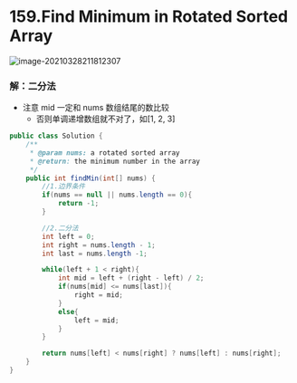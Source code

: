 # 159.Find Minimum in Rotated Sorted Array

![image-20210328211812307](https://raw.githubusercontent.com/TWDH/Leetcode-From-Zero/pictures/img/image-20210328211812307.png)

### 解：二分法

* 注意 mid 一定和 nums 数组结尾的数比较
  * 否则单调递增数组就不对了，如[1, 2, 3]

```java
public class Solution {
    /**
     * @param nums: a rotated sorted array
     * @return: the minimum number in the array
     */
    public int findMin(int[] nums) {
        //1.边界条件
        if(nums == null || nums.length == 0){
            return -1;
        }

        //2.二分法
        int left = 0;
        int right = nums.length - 1;
        int last = nums.length -1;

        while(left + 1 < right){
            int mid = left + (right - left) / 2;
            if(nums[mid] <= nums[last]){
                right = mid;
            }
            else{
                left = mid;
            }
        }

        return nums[left] < nums[right] ? nums[left] : nums[right];
    }
}
```


